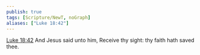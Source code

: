 ```yaml
---
publish: true
tags: [Scripture/NewT, noGraph]
aliases: ["Luke 18:42"]
---
```

[Luke 18:42](https://churchofjesuschrist.org/study/scriptures/nt/luke/18?lang=eng&id=p42#p42) And Jesus said unto him, Receive thy sight: thy faith hath saved thee.

